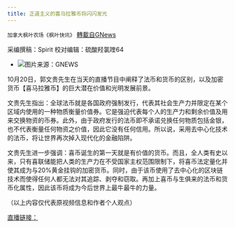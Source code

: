 ```yaml
---
title: 正道主义的喜马拉雅币将闪闪发光
---
```

`加拿大枫叶农场《枫叶快讯》` [轉載自GNews](https://gnews.org/zh-hans/1608740/)

采编撰稿：Spirit         校对编辑：硫酸羟氯喹64

- ![](https://assets.gnews.org/wp-content/uploads/2021/10/a3.jpg)图片来源：GNEWS


10月20日，郭文贵先生在当天的直播节目中阐释了法币和货币的区别，以及加密货币【喜马拉雅币】的巨大潜在价值和光明发展前景。

文贵先生指出：全球法币就是各国政府强制发行，代表其社会生产力并限定在某个区域内使用的一种物质衡量价值券。它是强迫代表每个人的生产力和剩余价值及用来交换物资的币券。此外，由于政府发行的法币即不承诺兑换任何物质包括金银，也不代表衡量任何物资之价值，因此它没有任何信用。所以说，采用去中心化技术的法币，将让世界再次掉入现代化的金融陷阱。

文贵先生进一步强调：喜币诞生的第一天就是有价值的货币。而且，全人类有史以来，只有喜联储能把人类的生产力在不受国家主权范围限制下，将喜币法定量化并使其成为与20%黄金挂钩的加密货币。同时，由于该币使用了去中心化的区块链技术而使得任何人都无法对其追踪、剥夺和窃取。再加上喜币与生俱来的法币和货币化属性，因此该币将成为今后世界上最牛最牛的力量。

（以上内容仅代表原视频信息和作者个人观点）

[直播链接：](https://gtv.org/video/id=61700c08304e992109b806ee)
